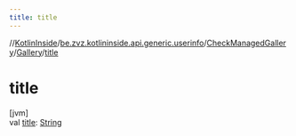 ```yaml
---
title: title
---
```

//[KotlinInside](../../../../index.html)/[be.zvz.kotlininside.api.generic.userinfo](../../index.html)/[CheckManagedGallery](../index.html)/[Gallery](index.html)/[title](title.html)



# title



[jvm]\
val [title](title.html): [String](https://kotlinlang.org/api/latest/jvm/stdlib/kotlin/-string/index.html)




